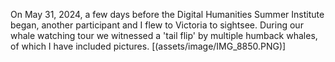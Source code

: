 On May 31, 2024, a few days before the Digital Humanities Summer Institute began, another participant and I flew to Victoria to sightsee. During our whale watching tour we witnessed a 'tail flip' by multiple humback whales, of which I have included pictures. [(assets/image/IMG_8850.PNG)]
